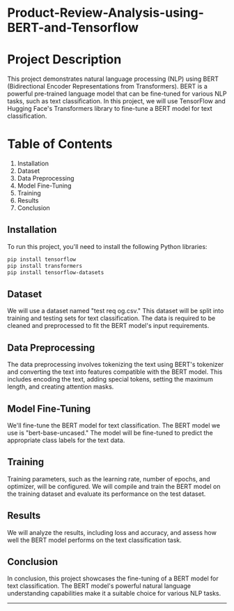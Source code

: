 # Product-Review-Analysis-using-BERT-and-Tensorflow

# Project Description

This project demonstrates natural language processing (NLP) using BERT (Bidirectional Encoder Representations from Transformers). BERT is a powerful pre-trained language model that can be fine-tuned for various NLP tasks, such as text classification. In this project, we will use TensorFlow and Hugging Face's Transformers library to fine-tune a BERT model for text classification.

# Table of Contents
1. Installation
2. Dataset
3. Data Preprocessing
4. Model Fine-Tuning
5. Training
6. Results
7. Conclusion

## Installation

To run this project, you'll need to install the following Python libraries:

```bash
pip install tensorflow
pip install transformers
pip install tensorflow-datasets
```

## Dataset

We will use a dataset named "test req og.csv." This dataset will be split into training and testing sets for text classification. The data is required to be cleaned and preprocessed to fit the BERT model's input requirements.

## Data Preprocessing

The data preprocessing involves tokenizing the text using BERT's tokenizer and converting the text into features compatible with the BERT model. This includes encoding the text, adding special tokens, setting the maximum length, and creating attention masks.

## Model Fine-Tuning

We'll fine-tune the BERT model for text classification. The BERT model we use is "bert-base-uncased." The model will be fine-tuned to predict the appropriate class labels for the text data.

## Training

Training parameters, such as the learning rate, number of epochs, and optimizer, will be configured. We will compile and train the BERT model on the training dataset and evaluate its performance on the test dataset.

## Results

We will analyze the results, including loss and accuracy, and assess how well the BERT model performs on the text classification task.

## Conclusion

In conclusion, this project showcases the fine-tuning of a BERT model for text classification. The BERT model's powerful natural language understanding capabilities make it a suitable choice for various NLP tasks.

---

